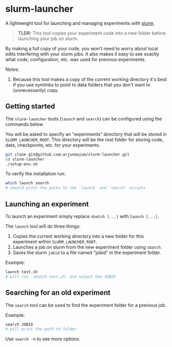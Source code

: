 # slurm-launcher

A lightweight tool for launching and managing experiments with [slurm](https://slurm.schedmd.com/documentation.html).

> **TLDR:** This tool copies your experiment code into a new folder before launching your job on slurm.

By making a full copy of your code, you won't need to worry about local edits interfering with your slurm jobs. It also makes it easy to see exactly what code, configuration, etc. was used for previous experiments.

Notes:
1. Because this tool makes a copy of the current working directory it's best if you use symlinks to point to data folders that you don't want to (unnecessarily) copy.

## Getting started

The `slurm-launcher` tools (`launch` and `search`) can be configured using the commands below.

You will be asked to specify an "experiments" directory that will be stored in `SLURM_LAUNCHER_ROOT`.
This directory will be the root folder for storing code, data, checkpoints, etc. for your experiments.

```bash
git clone git@github.com:arjunmajum/slurm-launcher.git
cd slurm-launcher
./setup-env.sh
```

To verify the installation run:

```bash
which launch search
# should print the paths to the `launch` and `search` scripts
```

## Launching an experiment

To launch an experiment simply replace `sbatch [...]` with `launch [...]`. 

The `launch` tool will do three things:

1. Copies the current working directory into a new folder for this experiment within `SLURM_LAUNCHER_ROOT`.
2. Launches a job on slurm from the new experiment folder using `sbatch`.
3. Saves the slurm `jobid` to a file named "jobid" in the experiment folder.

Example:

```bash
launch test.sh
# will run `sbatch test.sh` and output the JOBID
```

## Searching for an old experiment

The `search` tool can be used to find the experiment folder for a previous job.

Example:

```bash
search JOBID
# will print the path to folder
```

Use `search -h` to see more options.
